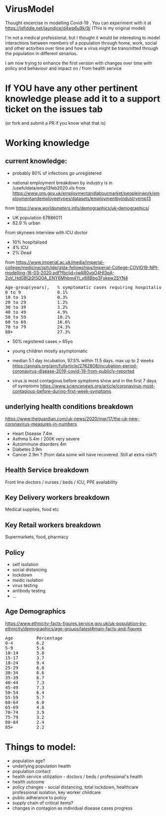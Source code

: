 # VirusModel
Thought excercise in modelling Covid-19 . You can experiment with it at https://jsfiddle.net/jaundice/d4wp6u9k/9/ (This is my original model)

I'm not a medical professional, but I thought it would be interesting to model interactions between members of a population through home, work, social and other activities over time and how a virus might be transmitted through the population in different senarios. 

I am now trying to enhance the first version with changes over time with policy and behaviour and impact on / from health service

# If YOU have any other pertinent knowledge please add it to a support ticket on the issues tab
(or fork and submit a PR if you know what that is)


# Working knowledge


## current knowledge: 
* probably 80% of infections go unregistered

* national employment breakdown by industry is in /usefuldata/emp13feb2020.xls from https://www.ons.gov.uk/employmentandlabourmarket/peopleinwork/employmentandemployeetypes/datasets/employmentbyindustryemp13 

from https://www.worldometers.info/demographics/uk-demographics/
* UK population 67886011
* 82.9 % urban 

From skynews interview with ICU doctor
* 10% hospitalised
* 4% ICU
* 2% Dead


from https://www.imperial.ac.uk/media/imperial-college/medicine/sph/ide/gida-fellowships/Imperial-College-COVID19-NPI-modelling-16-03-2020.pdf?fbclid=IwAR0vqO4HI3pA-2oV_HdGBQt2t5D0A_ENY6Mhbm4Yi_y88Bbg3Fskew2SYN4 
<pre>
Age-group(years),   % symptomatic cases requiring hospitalisation,  % hospitalised cases requiring critical care,   Infection Fatality Ratio
0 to 9              0.1%                                            5.0%                                            0.002%
10 to 19            0.3%                                            5.0%                                            0.006%
20 to 29            1.2%                                            5.0%                                            0.03%
30 to 39            3.2%                                            5.0%                                            0.08%
40 to 49            4.9%                                            6.3%                                            0.15%
50 to 59            10.2%                                           12.2%                                           0.60%
60 to 69            16.6%                                           27.4%                                           2.2%
70 to 79            24.3%                                           43.2%                                           5.1%
80+                 27.3%                                           70.9%                                           9.3% 
</pre>

* 50% registered cases > 65yo
* young children mostly asymptomatic

* median 5.1 day incubation, 97.5% within 11.5 days.  max up to 2 weeks https://annals.org/aim/fullarticle/2762808/incubation-period-coronavirus-disease-2019-covid-19-from-publicly-reported

* virus is most contagious before symptoms show and in the first 7 days of symptoms https://www.sciencenews.org/article/coronavirus-most-contagious-before-during-first-week-symptoms 

## underlying health conditions breakdown 
https://www.theguardian.com/uk-news/2020/mar/17/the-uk-new-coronavirus-measures-in-numbers 
* Heart Disease 7.4m
* Asthma 5.4m / 200K very severe
* Autoimmune disorders 4m
* Diabetes 3.9m
* Cancer 2.9m ? (from data some will have recovered. Still at extra risk?)


## Health Service breakdown
Front line doctors / nurses / beds / ICU, PPE availability



## Key Delivery workers breakdown
Medical supplies, food etc


## Key Retail workers breakdown
Supermarkets, food, pharmacy


## Policy
* self isolation 
* social distancing
* lockdown 
* medic isolation
* virus testing
* antibody testing
* ...

## Age Demographics
https://www.ethnicity-facts-figures.service.gov.uk/uk-population-by-ethnicity/demographics/age-groups/latest#main-facts-and-figures
<pre>
Age         Percentage
0-4         6.2
5-9         5.6
10-14       5.8
15-17       3.7
18-24       9.4
25-29       6.8
30-34       6.6
35-39       6.7
40-44       7.3
45-49       7.3
50-54       6.4
55-59       5.7
60-64       6.0
65-69       4.8
70-74       3.9
75-79       3.2
80-84       2.4
85+         2.2
</pre>


# Things to model:

* population age?
* underlying population health
* population contact
* health service utilization - doctors / beds / professional's health
* health outcome
* policy changes - social distancing, total lockdown, healthcare professional isolation, key worker childcare
* public adherance to policy
* supply chain of critical items?
* changes in contagion as individual disease cases progress
